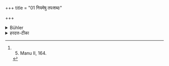 +++
title = "01 नियमेषु तपःशब्दः"

+++

<details><summary>Bühler</summary>

1. The word 'austerity' (must be understood to apply) to (the observance of) the rules (of studentship). [^1] 


[^1]:  5. Manu II, 164.
</details>

<details><summary>हरदत्त-टीका</summary>

## सूत्रम्
नियमेषु तपशब्दः ॥ १॥
### टिप्पनी
'आचार्याधीनः स्या'दित्यादयो ये नियमाः अस्मिन्ब्रह्मचारिप्रकरणे निर्दिष्टाः, तपश्शब्दस्तेषु द्रष्टव्यः, न तु कृच्छ्रादिषु ॥ १ ॥
</details>
